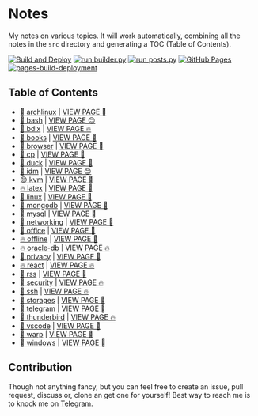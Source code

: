 # Notes

My notes on various topics. It will work automatically, combining all the notes in the `src` directory and generating a TOC (Table of Contents).

[![Build and Deploy](https://github.com/SharafatKarim/notes/actions/workflows/action.yml/badge.svg)](https://github.com/SharafatKarim/notes/actions/workflows/action.yml)
[![run builder.py](https://github.com/SharafatKarim/notes/actions/workflows/action.yml/badge.svg)](https://github.com/SharafatKarim/notes/actions/workflows/action.yml)
[![run posts.py](https://github.com/SharafatKarim/notes/actions/workflows/posts.yml/badge.svg)](https://github.com/SharafatKarim/notes/actions/workflows/posts.yml)
[![GitHub Pages](https://github.com/SharafatKarim/notes/actions/workflows/gh-pages.yml/badge.svg)](https://github.com/SharafatKarim/notes/actions/workflows/gh-pages.yml)
[![pages-build-deployment](https://github.com/SharafatKarim/notes/actions/workflows/pages/pages-build-deployment/badge.svg)](https://github.com/SharafatKarim/notes/actions/workflows/pages/pages-build-deployment)


## Table of Contents

- [👾 archlinux](src/archlinux.md) | <a href='https://sharafat.is-a.dev/notes/archlinux' target='_blank'>VIEW PAGE 🤖</a>
- [👾 bash](src/bash.md) | <a href='https://sharafat.is-a.dev/notes/bash' target='_blank'>VIEW PAGE 😊</a>
- [🎸 bdix](src/bdix.md) | <a href='https://sharafat.is-a.dev/notes/bdix' target='_blank'>VIEW PAGE 🔥</a>
- [🎉 books](src/books.md) | <a href='https://sharafat.is-a.dev/notes/books' target='_blank'>VIEW PAGE 🚀</a>
- [🌟 browser](src/browser.md) | <a href='https://sharafat.is-a.dev/notes/browser' target='_blank'>VIEW PAGE 🌟</a>
- [🤖 cp](src/cp.md) | <a href='https://sharafat.is-a.dev/notes/cp' target='_blank'>VIEW PAGE 🍕</a>
- [👾 duck](src/duck.md) | <a href='https://sharafat.is-a.dev/notes/duck' target='_blank'>VIEW PAGE 👾</a>
- [🎉 idm](src/idm.md) | <a href='https://sharafat.is-a.dev/notes/idm' target='_blank'>VIEW PAGE 😊</a>
- [😊 kvm](src/kvm.md) | <a href='https://sharafat.is-a.dev/notes/kvm' target='_blank'>VIEW PAGE 🌈</a>
- [🔥 latex](src/latex.md) | <a href='https://sharafat.is-a.dev/notes/latex' target='_blank'>VIEW PAGE 🤖</a>
- [🤖 linux](src/linux.md) | <a href='https://sharafat.is-a.dev/notes/linux' target='_blank'>VIEW PAGE 🤖</a>
- [🎉 mongodb](src/mongodb.md) | <a href='https://sharafat.is-a.dev/notes/mongodb' target='_blank'>VIEW PAGE 🎸</a>
- [🍕 mysql](src/mysql.md) | <a href='https://sharafat.is-a.dev/notes/mysql' target='_blank'>VIEW PAGE 🚀</a>
- [🎸 networking](src/networking.md) | <a href='https://sharafat.is-a.dev/notes/networking' target='_blank'>VIEW PAGE 🌟</a>
- [🍕 office](src/office.md) | <a href='https://sharafat.is-a.dev/notes/office' target='_blank'>VIEW PAGE 🎸</a>
- [🔥 offline](src/offline.md) | <a href='https://sharafat.is-a.dev/notes/offline' target='_blank'>VIEW PAGE 👾</a>
- [🔥 oracle-db](src/oracle-db.md) | <a href='https://sharafat.is-a.dev/notes/oracle-db' target='_blank'>VIEW PAGE 🔥</a>
- [🍕 privacy](src/privacy.md) | <a href='https://sharafat.is-a.dev/notes/privacy' target='_blank'>VIEW PAGE 👾</a>
- [🔥 react](src/react.md) | <a href='https://sharafat.is-a.dev/notes/react' target='_blank'>VIEW PAGE 🔥</a>
- [🍕 rss](src/rss.md) | <a href='https://sharafat.is-a.dev/notes/rss' target='_blank'>VIEW PAGE 🌟</a>
- [🌟 security](src/security.md) | <a href='https://sharafat.is-a.dev/notes/security' target='_blank'>VIEW PAGE 🔥</a>
- [🌟 ssh](src/ssh.md) | <a href='https://sharafat.is-a.dev/notes/ssh' target='_blank'>VIEW PAGE 🔥</a>
- [👾 storages](src/storages.md) | <a href='https://sharafat.is-a.dev/notes/storages' target='_blank'>VIEW PAGE 🚀</a>
- [🚀 telegram](src/telegram.md) | <a href='https://sharafat.is-a.dev/notes/telegram' target='_blank'>VIEW PAGE 🎉</a>
- [🌈 thunderbird](src/thunderbird.md) | <a href='https://sharafat.is-a.dev/notes/thunderbird' target='_blank'>VIEW PAGE 🔥</a>
- [👾 vscode](src/vscode.md) | <a href='https://sharafat.is-a.dev/notes/vscode' target='_blank'>VIEW PAGE 🚀</a>
- [🍕 warp](src/warp.md) | <a href='https://sharafat.is-a.dev/notes/warp' target='_blank'>VIEW PAGE 🚀</a>
- [🍕 windows](src/windows.md) | <a href='https://sharafat.is-a.dev/notes/windows' target='_blank'>VIEW PAGE 🌟</a>

## Contribution

Though not anything fancy, but you can feel free to create an issue, pull request, discuss or, clone an get one for yourself!
Best way to reach me is to knock me on [Telegram](https://t.me/SharafatKarim).

